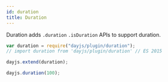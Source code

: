 ```yaml
---
id: duration
title: Duration
---
```


Duration adds `.duration` `.isDuration` APIs to support duration.

```javascript
var duration = require("dayjs/plugin/duration");
// import duration from 'dayjs/plugin/duration' // ES 2015

dayjs.extend(duration);

dayjs.duration(100);
```

